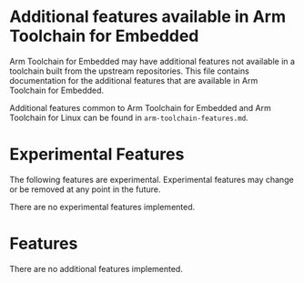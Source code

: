 # Additional features available in Arm Toolchain for Embedded

Arm Toolchain for Embedded may have additional features not available
in a toolchain built from the upstream repositories. This file
contains documentation for the additional features that are available
in Arm Toolchain for Embedded.

Additional features common to Arm Toolchain for Embedded and Arm
Toolchain for Linux can be found in `arm-toolchain-features.md`.

# Experimental Features

The following features are experimental. Experimental features may
change or be removed at any point in the future.

There are no experimental features implemented.

# Features

There are no additional features implemented.
